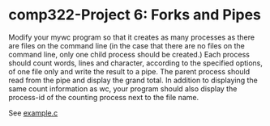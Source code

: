 # comp322-Project 6: Forks and Pipes

Modify your mywc program so that it creates as many processes as there are files on the command line (in the case that there are no files on the command line, only one child process should be created.) Each process should count words, lines and character, according to the specified options, of one file only and write the result to a pipe. The parent process should read from the pipe and display the grand total. In addition to displaying the same count information as wc, your program should also display the process-id of the counting process next to the file name.

See [example.c](example.c)

